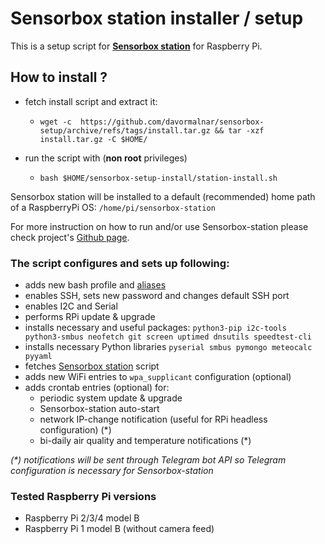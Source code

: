 # Sensorbox station installer / setup #

This is a setup script for **[Sensorbox station](https://github.com/davormalnar/sensorbox-station)** for Raspberry Pi.

## How to install ? ###

* fetch install script and extract it:
    * `wget -c  https://github.com/davormalnar/sensorbox-setup/archive/refs/tags/install.tar.gz && tar -xzf install.tar.gz -C $HOME/`


* run the script with (**non root** privileges)
    * `bash $HOME/sensorbox-setup-install/station-install.sh`

Sensorbox station will be installed to a default (recommended) home path of a RaspberryPi OS: `/home/pi/sensorbox-station`

For more instruction on how to run and/or use Sensorbox-station please check project's [Github page](https://github.com/davormalnar/sensorbox-station).

### The script configures and sets up following:

* adds new bash profile and [aliases](https://github.com/davormalnar/sensorbox-setup/blob/main/files/bash_aliases)
* enables SSH, sets new password and changes default SSH port
* enables I2C and Serial
* performs RPi update & upgrade
* installs necessary and useful packages: `python3-pip i2c-tools python3-smbus neofetch git screen uptimed dnsutils speedtest-cli`
* installs necessary Python libraries `pyserial smbus pymongo meteocalc pyyaml`
* fetches [Sensorbox station](https://github.com/davormalnar/sensorbox-station) script
* adds new WiFi entries to `wpa_supplicant` configuration (optional)
* adds crontab entries (optional) for:
  * periodic system update & upgrade
  * Sensorbox-station auto-start
  * network IP-change notification (useful for RPi headless configuration) (&ast;)
  * bi-daily air quality and temperature notifications (&ast;)

*(&ast;) notifications will be sent through Telegram bot API so Telegram configuration is necessary for Sensorbox-station*

### Tested Raspberry Pi versions ###

* Raspberry Pi 2/3/4 model B
* Raspberry Pi 1 model B (without camera feed)


    
